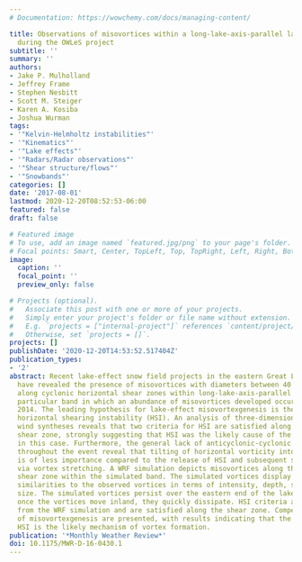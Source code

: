 ```yaml
---
# Documentation: https://wowchemy.com/docs/managing-content/

title: Observations of misovortices within a long-lake-axis-parallel lake-effect snowband
  during the OWLeS project
subtitle: ''
summary: ''
authors:
- Jake P. Mulholland
- Jeffrey Frame
- Stephen Nesbitt
- Scott M. Steiger
- Karen A. Kosiba
- Joshua Wurman
tags:
- '"Kelvin-Helmholtz instabilities"'
- '"Kinematics"'
- '"Lake effects"'
- '"Radars/Radar observations"'
- '"Shear structure/flows"'
- '"Snowbands"'
categories: []
date: '2017-08-01'
lastmod: 2020-12-20T08:52:53-06:00
featured: false
draft: false

# Featured image
# To use, add an image named `featured.jpg/png` to your page's folder.
# Focal points: Smart, Center, TopLeft, Top, TopRight, Left, Right, BottomLeft, Bottom, BottomRight.
image:
  caption: ''
  focal_point: ''
  preview_only: false

# Projects (optional).
#   Associate this post with one or more of your projects.
#   Simply enter your project's folder or file name without extension.
#   E.g. `projects = ["internal-project"]` references `content/project/deep-learning/index.md`.
#   Otherwise, set `projects = []`.
projects: []
publishDate: '2020-12-20T14:53:52.517404Z'
publication_types:
- '2'
abstract: Recent lake-effect snow field projects in the eastern Great Lakes region
  have revealed the presence of misovortices with diameters between 40 and 4000 m
  along cyclonic horizontal shear zones within long-lake-axis-parallel bands. One
  particular band in which an abundance of misovortices developed occurred on 7 January
  2014. The leading hypothesis for lake-effect misovortexgenesis is the release of
  horizontal shearing instability (HSI). An analysis of three-dimensional dual-Doppler
  wind syntheses reveals that two criteria for HSI are satisfied along the horizontal
  shear zone, strongly suggesting that HSI was the likely cause of the misovortices
  in this case. Furthermore, the general lack of anticyclonic-cyclonic vortex couplets
  throughout the event reveal that tilting of horizontal vorticity into the vertical
  is of less importance compared to the release of HSI and subsequent strengthening
  via vortex stretching. A WRF simulation depicts misovortices along the horizontal
  shear zone within the simulated band. The simulated vortices display remarkable
  similarities to the observed vortices in terms of intensity, depth, spacing, and
  size. The simulated vortices persist over the eastern end of the lake; however,
  once the vortices move inland, they quickly dissipate. HSI criteria are also calculated
  from the WRF simulation and are satisfied along the shear zone. Competing hypotheses
  of misovortexgenesis are presented, with results indicating that the release of
  HSI is the likely mechanism of vortex formation.
publication: '*Monthly Weather Review*'
doi: 10.1175/MWR-D-16-0430.1
---
```

